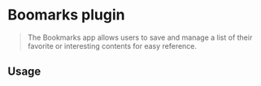 # Boomarks plugin

> The Bookmarks app allows users to save and manage a list of their favorite or interesting contents for easy reference.

## Usage

```tsx
```
